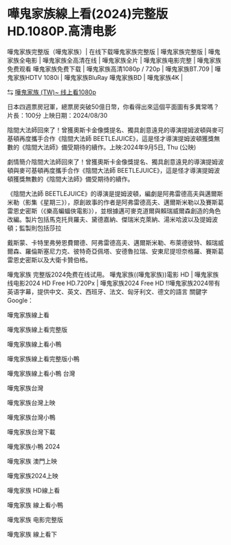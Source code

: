 <h1>嘩鬼家族線上看(2024)完整版HD.1080P.高清电影</h1>

嘩鬼家族完整版（嘩鬼家族）| 在线下载嘩鬼家族完整版 | 嘩鬼家族完整版 | 嘩鬼家族全电影 | 嘩鬼家族全高清在线 | 嘩鬼家族全片 | 嘩鬼家族电影完整 | 嘩鬼家族免费观看 嘩鬼家族免费下载 | 嘩鬼家族高清1080p / 720p | 嘩鬼家族BT.709 | 嘩鬼家族HDTV 1080i | 嘩鬼家族BluRay 嘩鬼家族BD | 嘩鬼家族4K |

⇆ [嘩鬼家族 (TW)~ 线上看1080p](https://hdmoviesworld.xyz/zh/movie/917496/beetlejuice-beetlejuice)

日本四週票房冠軍，總票房突破50億日幣，你看得出來這個平面圖有多異常嗎？片長：100分 上映日期：2024/08/30

陰間大法師回來了！曾獲奧斯卡金像獎提名、獨具創意遠見的導演提姆波頓與麥可基頓再度攜手合作《陰間大法師 BEETLEJUICE》，這是怪才導演提姆波頓獲獎無數的《陰間大法師》備受期待的續作。上映:2024年9月5日, Thu (公映)

劇情簡介陰間大法師回來了！曾獲奧斯卡金像獎提名、獨具創意遠見的導演提姆波頓與麥可基頓再度攜手合作《陰間大法師 BEETLEJUICE》，這是怪才導演提姆波頓獲獎無數的《陰間大法師》備受期待的續作。

《陰間大法師 BEETLEJUICE》的導演是提姆波頓，編劇是阿弗雷德高夫與邁爾斯米勒（影集《星期三》），原創故事的作者是阿弗雷德高夫、邁爾斯米勒以及賽斯葛雷恩史密斯（《樂高蝙蝠俠電影》），並根據邁可麥克道爾與賴瑞威爾森創造的角色改編。製片包括馬克托貝羅夫、黛德嘉納、傑瑞米克萊納、湯米哈波以及提姆波頓；監製則包括莎拉

戴斯蒙、卡特里弗勞恩費爾德、阿弗雷德高夫、邁爾斯米勒、布萊德彼特、賴瑞威爾森、羅倫斯塞尼力克、彼特奇亞佩塔、安德魯拉瑞、安東尼提坦奈格羅、賽斯葛雷恩史密斯以及大衛卡贊伯格。

嘩鬼家族 完整版2024免费在线试用。 嘩鬼家族((嘩鬼家族))電影 HD | 嘩鬼家族线电影2024 HD Free HD.720Px | 嘩鬼家族2024 Free HD !!嘩鬼家族2024带有英语字幕，提供中文、英文、西班牙、法文、匈牙利文、德文的語言
關鍵字Google：

嘩鬼家族線上看

嘩鬼家族線上看完整版

嘩鬼家族線上看小鴨

嘩鬼家族線上看完整版小鴨

嘩鬼家族線上看小鴨 台灣

嘩鬼家族台灣

嘩鬼家族台灣上映

嘩鬼家族台灣小鴨

嘩鬼家族台灣下載

嘩鬼家族小鴨 2024

嘩鬼家族 澳門上映

嘩鬼家族2024上映

嘩鬼家族 HD線上看

嘩鬼家族 線上看小鴨

嘩鬼家族 电影完整版

嘩鬼家族 線上看下
